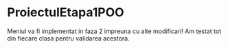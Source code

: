 # ProiectulEtapa1POO
Meniul va fi implementat in faza 2 impreuna cu alte modificari!
Am testat tot din fiecare clasa pentru validarea acestora.
